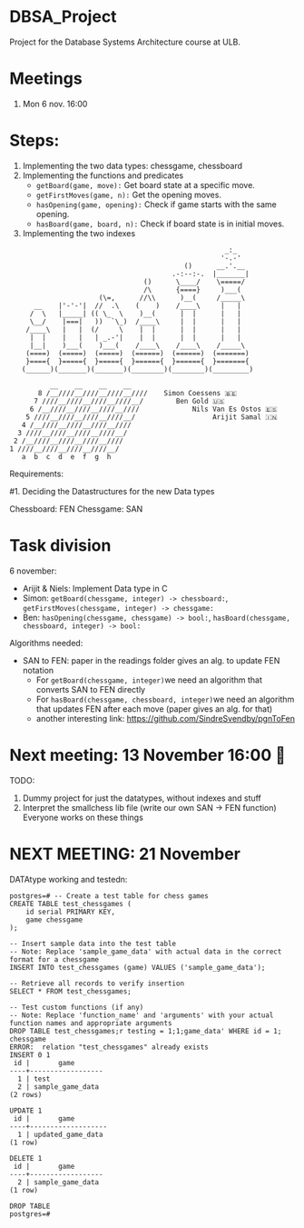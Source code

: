 # DBSA_Project
Project for the Database Systems Architecture course at ULB.


# Meetings

1. Mon 6 nov. 16:00

# Steps:
1. Implementing the two data types: chessgame, chessboard
2. Implementing the functions and predicates
   - ```getBoard(game, move):``` Get board state at a specific move.
   - ```getFirstMoves(game, n):``` Get the opening moves.
   - ```hasOpening(game, opening):``` Check if game starts with the same opening.
   - ```hasBoard(game, board, n):``` Check if board state is in initial moves.
3. Implementing the two indexes

```
                                                     _:_
                                                    '-.-'
                                           ()      __.'.__
                                        .-:--:-.  |_______|
                                 ()      \____/    \=====/
                                 /\      {====}     )___(
                      (\=,      //\\      )__(     /_____\
      __    |'-'-'|  //  .\    (    )    /____\     |   |
     /  \   |_____| (( \_  \    )__(      |  |      |   |
     \__/    |===|   ))  `\_)  /____\     |  |      |   |
    /____\   |   |  (/     \    |  |      |  |      |   |
     |  |    |   |   | _.-'|    |  |      |  |      |   |
     |__|    )___(    )___(    /____\    /____\    /_____\
    (====)  (=====)  (=====)  (======)  (======)  (=======)
    }===={  }====={  }====={  }======{  }======{  }======={
   (______)(_______)(_______)(________)(________)(_________)

          __    __    __    __         
       8 /__////__////__////__////    Simon Coessens 🇧🇪
      7 ////__////__////__////__/        Ben Gold 🇺🇸
     6 /__////__////__////__////             Nils Van Es Ostos 🇪🇸
    5 ////__////__////__////__/                   Arijit Samal 🇮🇳
   4 /__////__////__////__////   
  3 ////__////__////__////__/    
 2 /__////__////__////__////   
1 ////__////__////__////__/   
   a  b  c  d  e  f  g  h

```

Requirements: 

#1. Deciding the Datastructures for the new Data types

Chessboard: FEN
Chessgame: SAN


# Task division 

6 november: 
   - Arijit & Niels: Implement Data type in C
   - Simon: ```getBoard(chessgame, integer) -> chessboard:```, ```getFirstMoves(chessgame, integer) -> chessgame:```
   - Ben: ```hasOpening(chessgame, chessgame) -> bool:```, ```hasBoard(chessgame, chessboard, integer) -> bool:```

Algorithms needed: 
   - SAN to FEN: paper in the readings folder gives an alg. to update FEN notation
        - For ```getBoard(chessgame, integer)```we need an algorithm that converts SAN to FEN directly
        - For ```hasBoard(chessgame, chessboard, integer)```we need an algorithm that updates FEN after each move (paper gives an alg. for that)
        - another interesting link: https://github.com/SindreSvendby/pgnToFen

# Next meeting: 13 November 16:00 💯



TODO: 
   1. Dummy project for just the datatypes, without indexes and stuff 
   2. Interpret the smallchess lib file (write our own SAN -> FEN function)
Everyone works on these things

# NEXT MEETING: 21 November 


DATAtype working and testedn: 

```
postgres=# -- Create a test table for chess games
CREATE TABLE test_chessgames (
    id serial PRIMARY KEY,
    game chessgame
);

-- Insert sample data into the test table
-- Note: Replace 'sample_game_data' with actual data in the correct format for a chessgame
INSERT INTO test_chessgames (game) VALUES ('sample_game_data');

-- Retrieve all records to verify insertion
SELECT * FROM test_chessgames;

-- Test custom functions (if any)
-- Note: Replace 'function_name' and 'arguments' with your actual function names and appropriate arguments
DROP TABLE test_chessgames;r testing = 1;1;game_data' WHERE id = 1; chessgame
ERROR:  relation "test_chessgames" already exists
INSERT 0 1
 id |       game       
----+------------------
  1 | test
  2 | sample_game_data
(2 rows)

UPDATE 1
 id |       game        
----+-------------------
  1 | updated_game_data
(1 row)

DELETE 1
 id |       game       
----+------------------
  2 | sample_game_data
(1 row)

DROP TABLE
postgres=#
```
